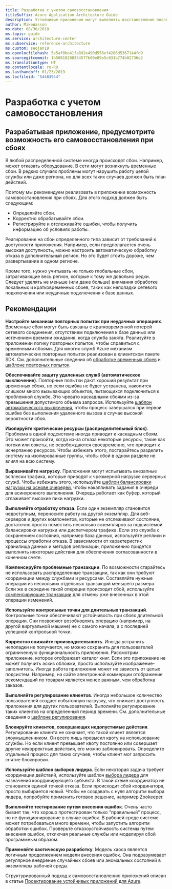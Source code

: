 ```yaml
---
title: Разработка с учетом самовосстановления
titleSuffix: Azure Application Architecture Guide
description: Устойчивые приложения могут выполнять восстановление после сбоев самостоятельно, без вмешательства оператора.
author: MikeWasson
ms.date: 08/30/2018
ms.topic: guide
ms.service: architecture-center
ms.subservice: reference-architecture
ms.custom: seojan19
ms.openlocfilehash: 5e5af0be41fa892e490d556ef4286d5367144fd9
ms.sourcegitcommit: 1b50810208354577b00e89e5c031b774b02736e2
ms.translationtype: HT
ms.contentlocale: ru-RU
ms.lasthandoff: 01/23/2019
ms.locfileid: "54483944"
---
```

# <a name="design-for-self-healing"></a>Разработка с учетом самовосстановления

## <a name="design-your-application-to-be-self-healing-when-failures-occur"></a>Разрабатывая приложение, предусмотрите возможность его самовосстановления при сбоях

В любой распределенной системе иногда происходят сбои. Например, может отказать оборудование. В сети могут возникнуть временные сбои. В редких случаях проблемы могут нарушить работу целой службы или даже региона, но для всех таких случаев должен быть план действий.

Поэтому мы рекомендуем реализовать в приложении возможность самовосстановления при сбоях. Для этого подход должен быть следующим:

- Определяйте сбои.
- Корректно обрабатывайте сбои.
- Регистрируйте и отслеживайте ошибки, чтобы получить информацию об условиях работы.

Реагирование на сбои определенного типа зависит от требований к доступности приложения. Например, если предполагается очень высокая доступность, можно настроить автоматическую обработку отказа в дополнительный регион. Но это будет стоить дороже, чем развертывание в одном регионе.

Кроме того, нужно учитывать не только глобальные сбои, затрагивающие весь регион, которые к тому же довольно редки. Следует уделять не меньше (или даже больше) внимания обработке локальных и кратковременных сбоев, таких как неполадки сетевого подключения или неудачные подключения к базе данных.

## <a name="recommendations"></a>Рекомендации

**Настройте механизм повторных попыток при неудачных операциях**. Временные сбои могут быть связаны с кратковременной потерей сетевого соединения, отсутствием подключения к базе данных или истечением времени ожидания, когда служба занята. Реализуйте в приложении логику повторных попыток, чтобы справиться с временными сбоями. Для многих служб Azure механизм автоматических повторных попыток реализован в клиентском пакете SDK. См. дополнительные сведения об [обработке временных сбоев][transient-fault-handling] и [шаблоне повторных попыток][retry].

**Обеспечивайте защиту удаленных служб (автоматическое выключение)**. Повторные попытки дают хороший результат при временных сбоях, но если ошибка не будет устранена, накопится слишком много вызывающих объектов, пытающихся подключиться к проблемной службе. Это чревато каскадными сбоями из-за превышения допустимого объема запросов. Используйте [шаблон автоматического выключения][circuit-breaker], чтобы процесс завершался при первой ошибке без выполнения удаленного вызова в случае высокой вероятности сбоя.

**Изолируйте критические ресурсы (распределительный блок)**. Проблема в одной подсистеме иногда приводит к каскадным сбоям. Это может произойти, когда из-за отказа некоторые ресурсы, такие как потоки или сокеты, не освобождаются своевременно, что приводит к исчерпанию ресурсов. Чтобы избежать этого, постарайтесь разделить систему на изолированные группы, чтобы сбой в одном разделе не влиял на всю систему.

**Выравнивайте нагрузку**. Приложения могут испытывать внезапные всплески трафика, которые приводят к чрезмерной нагрузке серверных служб. Чтобы избежать этого, используйте [шаблон балансировки нагрузки на основе очередей][load-level], чтобы накапливать задания в очереди для асинхронного выполнения. Очередь работает как буфер, который сглаживает высокие пики нагрузки.

**Выполняйте отработку отказа**. Если один экземпляр становится недоступным, переносите работу на другой экземпляр. Для веб-серверов и других компонентов, которые не отслеживают состояние, достаточно просто поместить несколько экземпляров за подсистемой балансировки нагрузки или диспетчером трафика. Если это служба с сохранением состояния, например база данных, используйте реплики и процессы отработки отказа. В зависимости от характеристик хранилища данных и методов репликации, приложению придется выполнять некоторые действия для обеспечения согласованности в конечном счете.

**Компенсируйте проблемные транзакции**. По возможности старайтесь не использовать распределенные транзакции, так как они требуют координации между службами и ресурсами. Составляйте нужные операции из нескольких отдельных транзакций меньшего размера. Если же в середине такой операции происходит сбой, используйте [компенсирующие транзакции][compensating-transactions] для отмены уже внесенных в этой операции изменений.

**Используйте контрольные точки для длительных транзакций**. Контрольные точки обеспечивают устойчивость при сбоях длительной операции. Они позволяют возобновлять операцию (например, на другой виртуальной машине) не с самого начала, а с последней успешной контрольной точки.

**Корректно снижайте производительность**. Иногда устранить неполадки не получается, но можно сохранить для пользователей ограниченную функциональность приложения. Рассмотрим приложение, которое отображает каталог книг. Если это приложение не может получить эскиз обложки, просто используйте изображение-заполнитель. Иногда работа приложения может не зависеть от целых подсистем. Например, на сайте электронной коммерции отображение рекомендаций по товарам является менее важным, чем обработка заказов.

**Выполняйте регулирование клиентов**. Иногда небольшое количество пользователей создает избыточную нагрузку, что снижает доступность приложения для других пользователей. Выполняйте регулирование таких клиентов на определенный период времени. См. дополнительные сведения о [шаблоне регулирования][throttle].

**Блокируйте клиентов, совершающих недопустимые действия**. Регулирование клиента не означает, что такой клиент является злоумышленником. Он всего лишь превысил квоту на использование службы. Но если клиент превышает квоту постоянно или совершает другие некорректные действия, его можно заблокировать. Определите отдельный процесс для таких случаев, чтобы клиент мог запросить снятие блокировки.

**Используйте шаблон выборов лидера**. Если некоторая задача требует координации действий, используйте шаблон [выбора лидера][leader-election] для назначения координирующего субъекта. В такой схеме координатор не становится единой точкой отказа. Если происходит сбой координатора, просто выбирается новый. Чтобы не создавать с нуля алгоритм выбора лидера, попробуйте применить готовое решение, например Zookeeper.

**Выполняйте тестирование путем внесения ошибок**. Очень часто бывает так, что хорошо протестирован только "правильный" процесс, но не функционирование в случае ошибок. В рабочей среде системе может потребоваться много времени, чтобы запустить алгоритм обработки ошибок. Проверьте отказоустойчивость системы путем внесения ошибок, отключая реальные службы или моделируя сбой программным образом.

**Применяйте хаотическую разработку**. Модель хаоса является логичным продолжением модели внесения ошибок. Она подразумевает регулярное внедрение случайных сбоев или аномальных состояний в экземпляры рабочей среды.

Структурированный подход к самовосстановлению приложений описан в статье [Проектирование устойчивых приложений для Azure][resiliency-overview].

<!-- links -->

[circuit-breaker]: ../../patterns/circuit-breaker.md
[compensating-transactions]: ../../patterns/compensating-transaction.md
[leader-election]: ../../patterns/leader-election.md
[load-level]: ../../patterns/queue-based-load-leveling.md
[resiliency-overview]: ../../resiliency/index.md
[retry]: ../../patterns/retry.md
[throttle]: ../../patterns/throttling.md
[transient-fault-handling]: ../../best-practices/transient-faults.md
